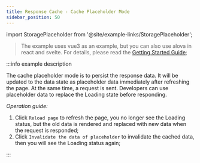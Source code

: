 ```yaml
---
title: Response Cache - Cache Placeholder Mode
sidebar_position: 50
---
```


import StoragePlaceholder from '@site/example-links/StoragePlaceholder';

> The example uses vue3 as an example, but you can also use alova in react and svelte. For details, please read the [Getting Started Guide](../get-started/overview);

<StoragePlaceholder></StoragePlaceholder>

:::info example description

The cache placeholder mode is to persist the response data. It will be updated to the data state as placeholder data immediately after refreshing the page. At the same time, a request is sent. Developers can use placeholder data to replace the Loading state before responding.

_Operation guide:_

1. Click `Reload page` to refresh the page, you no longer see the Loading status, but the old data is rendered and replaced with new data when the request is responded;
2. Click `Invalidate the data of placeholder` to invalidate the cached data, then you will see the Loading status again;

:::
